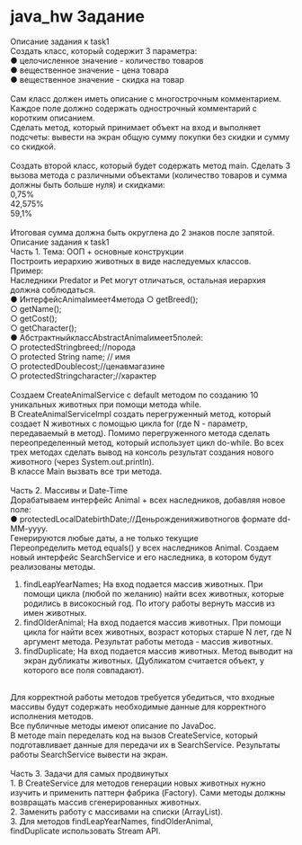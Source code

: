 # java_hw Задание
Описание задания к task1 <br>
Создать класс, который содержит 3 параметра: <br>
	● целочисленное значение - количество товаров <br>
	● вещественное значение - цена товара <br>
	● вещественное значение - скидка на товар <br>
 <br>
Сам класс должен иметь описание с многострочным комментарием. Каждое поле должно содержать однострочный комментарий с коротким описанием.
 <br>
Сделать метод, который принимает объект на вход и выполняет подсчеты: вывести на экран общую сумму покупки без скидки и сумму со скидкой.  <br>
 <br>
Создать второй класс, который будет содержать метод main. Сделать 3 вызова метода с различными объектами (количество товаров и сумма должны быть больше нуля) и скидками:	 <br>
0,75% <br>
42,575% <br>
59,1% <br>
 <br>
Итоговая сумма должна быть округлена до 2 знаков после запятой.
 <br>
Описание задания к task1 <br>
Часть 1. Тема: ООП + основные конструкции <br>
Построить иерархию животных в виде наследуемых классов. 
<br>
Пример:
<br>
Наследники Predator и Pet могут отличаться, остальная иерархия должна соблюдаться. <br>
● ИнтерфейсAnimalимеет4метода ○ getBreed(); <br>
○ getName(); <br>
○ getCost(); <br>
○ getCharacter(); <br>
● АбстрактныйклассAbstractAnimalимеет5полей: <br> 
○ protectedStringbreed;//порода <br>
○ protected String name; // имя <br>
○ protectedDoublecost;//ценавмагазине <br>
○ protectedStringcharacter;//характер <br>
 <br>
 Создаем CreateAnimalService c default методом по созданию 10 уникальных животных при помощи метода while.  <br> В CreateAnimalServiceImpl создать перегруженный метод, который создает N животных с помощью цикла for (где N - параметр, передаваемый в метод). Помимо перегруженного метода сделать переопределенный метод, который использует цикл do-while.
Во всех трех методах сделать вывод на консоль результат создания нового животного (через System.out.println).<br>
В классе Main вызвать все три метода.<br>
 <br>
Часть 2. Массивы и Date-Time  <br>
Дорабатываем интерфейс Animal + всех наследников, добавляя новое поле: <br>
● protectedLocalDatebirthDate;//Деньрожденияживотногов формате dd-MM-yyyy. <br>
Генерируются любые даты, а не только текущие <br>
Переопределить метод equals() у всех наследников Animal. Создаем новый интерфейс SearchService и его наследника, в котором будут реализованы методы. <br>
1. findLeapYearNames; На вход подается массив животных. При помощи цикла (любой по желанию) найти всех животных, которые родились в високосный год. По итогу работы вернуть массив из имен животных. <br>
2. findOlderAnimal; На вход подается массив животных. При помощи цикла for найти всех животных, возраст которых старше N лет, где N аргумент метода. Результат работы метода - массив животных. <br>
3. findDuplicate; На вход подается массив животных. Метод выводит на экран дубликаты животных. (Дубликатом считается объект, у которого все поля совпадают).
<br>
Для корректной работы методов требуется убедиться, что входные массивы будут содержать необходимые данные для корректного исполнения методов. <br>
Все публичные методы имеют описание по JavaDoc. <br>
В методе main переделать код на вызов CreateService, который подготавливает данные для передачи их в SearchService. Результаты работы SearchService вывести на экран. <br>
 <br>
Часть 3. Задачи для самых продвинутых <br>
1. В CreateService для методов генерации новых животных нужно изучить и применить паттерн фабрика (Factory). Сами методы должны возвращать массив сгенерированных животных. <br>
2. Заменить работу с массивами на списки (ArrayList). <br>
3. Для методов findLeapYearNames, findOlderAnimal, <br>
findDuplicate использовать Stream API.
